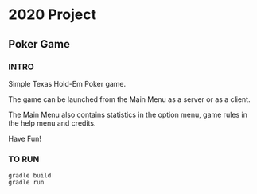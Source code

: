 # 2020 Project

## Poker Game

### INTRO

Simple Texas Hold-Em Poker game.

The game can be launched from the Main Menu as a server or as a client.

The Main Menu also contains statistics in the option menu, game rules in the help menu and credits.

Have Fun!


### TO RUN

```
gradle build
gradle run
```
